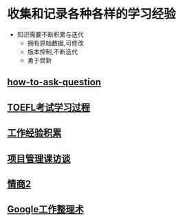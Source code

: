 # 收集和记录各种各样的学习经验
- 知识需要不断积累与迭代
  - 拥有原始数据,可修改
  - 版本控制,不断迭代
  - 勇于尝新



## [how-to-ask-question](https://github.com/daodaogua/learning_experience/blob/master/how-to-ask-question.org)

## [TOEFL考试学习过程](https://github.com/daodaogua/learning_experience/blob/master/TOEFL-exam.org)

## [工作经验积累](https://github.com/daodaogua/learning_experience/blob/master/work-experience.org)

## [项目管理课访谈](https://github.com/daodaogua/learning_experience/tree/master/%E9%A1%B9%E7%9B%AE%E7%AE%A1%E7%90%86)

## [情商2](https://github.com/daodaogua/learning_experience/tree/master/%E6%83%85%E5%95%862)

## [Google工作整理术](https://github.com/daodaogua/learning_experience/tree/master/Google%E5%B7%A5%E4%BD%9C%E6%95%B4%E7%90%86%E6%9C%AF)

